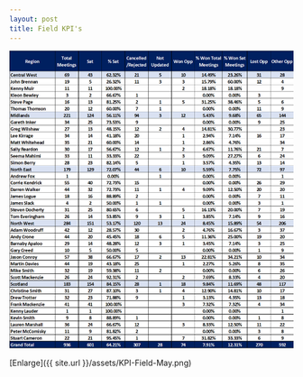```yaml
---
layout: post
title: Field KPI's
---
```



![My helpful screenshot](/assets/KPI-Field-May.png)

[Enlarge]({{ site.url }}/assets/KPI-Field-May.png)
